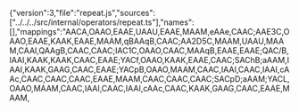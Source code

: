 {"version":3,"file":"repeat.js","sources":["../../../src/internal/operators/repeat.ts"],"names":[],"mappings":"AACA,OAAO,EAAE,UAAU,EAAE,MAAM,eAAe,CAAC;AAE3C,OAAO,EAAE,KAAK,EAAE,MAAM,qBAAqB,CAAC;AA2D5C,MAAM,UAAU,MAAM,CAAI,QAAgB,CAAC,CAAC;IAC1C,OAAO,CAAC,MAAqB,EAAE,EAAE;QAC/B,IAAI,KAAK,KAAK,CAAC,EAAE;YACf,OAAO,KAAK,EAAE,CAAC;SAChB;aAAM,IAAI,KAAK,GAAG,CAAC,EAAE;YACpB,OAAO,MAAM,CAAC,IAAI,CAAC,IAAI,cAAc,CAAC,CAAC,CAAC,EAAE,MAAM,CAAC,CAAC,CAAC;SACpD;aAAM;YACL,OAAO,MAAM,CAAC,IAAI,CAAC,IAAI,cAAc,CAAC,KAAK,GAAG,CAAC,EAAE,MAAM,